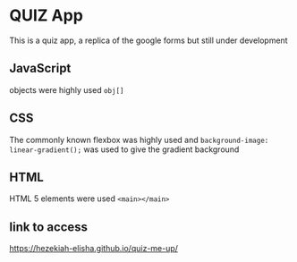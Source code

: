 # QUIZ App
This is a quiz app, a replica of the google forms but still under development
## JavaScript
objects were highly used ```obj[]```
## CSS
The commonly known flexbox was highly used and ```background-image: linear-gradient();``` was used to give the gradient background
## HTML
HTML 5 elements were used ```<main></main>```
## link to access
https://hezekiah-elisha.github.io/quiz-me-up/
